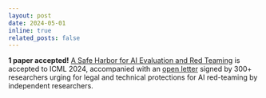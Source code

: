 ```yaml
---
layout: post
date: 2024-05-01
inline: true
related_posts: false
---
```


**1 paper accepted!** [A Safe Harbor for AI Evaluation and Red Teaming](https://arxiv.org/abs/2403.04893) is accepted to ICML 2024, accompanied with an [open letter](https://sites.mit.edu/ai-safe-harbor/) signed by 300+ researchers urging for legal and technical protections for AI red-teaming by independent researchers.